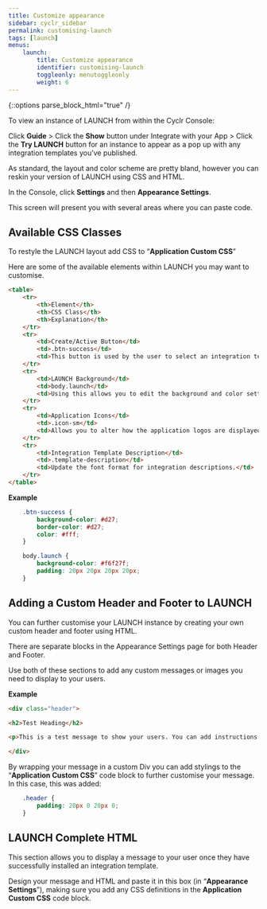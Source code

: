 ```yaml
---
title: Customize appearance
sidebar: cyclr_sidebar
permalink: customising-launch
tags: [launch]
menus:
    launch:
        title: Customize appearance
        identifier: customising-launch
        toggleonly: menutoggleonly
        weight: 6
---
```

{::options parse_block_html="true" /}
<section class="card">
To view an instance of LAUNCH from within the Cyclr Console:

Click **Guide** > Click the **Show** button under Integrate with your App > Click the **Try LAUNCH** button for an instance to appear as a pop up with any integration templates you’ve published.

As standard, the layout and color scheme are pretty bland, however you can reskin your version of LAUNCH using CSS and HTML.

In the Console, click **Settings** and then **Appearance Settings**.

This screen will present you with several areas where you can paste code.

</section>
<section class="card">

## Available CSS Classes

To restyle the LAUNCH layout add CSS to “**Application Custom CSS**”

Here are some of the available elements within LAUNCH you may want to customise.

```html
<table>
    <tr>
        <th>Element</th>
        <th>CSS Class</th>
        <th>Explanation</th>
    </tr>
    <tr>
        <td>Create/Active Button</td>
        <td>.btn-success</td>
        <td>This button is used by the user to select an integration template to setup and activate.</td>
    </tr>
    <tr>
        <td>LAUNCH Background</td>
        <td>body.launch</td>
        <td>Using this allows you to edit the background and color settings of your instance of LAUNCH.</td>
    </tr>
    <tr>
        <td>Application Icons</td>
        <td>.icon-sm</td>
        <td>Allows you to alter how the application logos are displayed.</td>
    </tr>
    <tr>
        <td>Integration Template Description</td>
        <td>.template-description</td>
        <td>Update the font format for integration descriptions.</td>
    </tr>
</table>
```

**Example**

```css
    .btn-success {
        background-color: #d27;
        border-color: #d27;
        color: #fff;
    }

    body.launch {
        background-color: #f6f27f;
        padding: 20px 20px 20px 20px;
    }
```

</section>
<section class="card">

## Adding a Custom Header and Footer to LAUNCH

You can further customise your LAUNCH instance by creating your own custom header and footer using HTML.

There are separate blocks in the Appearance Settings page for both Header and Footer.

Use both of these sections to add any custom messages or images you need to display to your users.

**Example**

```html
<div class="header"> 

<h2>Test Heading</h2>

<p>This is a test message to show your users. You can add instructions for how to set up integrations here.</p>

</div>
```

By wrapping your message in a custom Div you can add stylings to the “**Application Custom CSS**” code block to further customise your message. In this case, this was added:

```css
    .header {
        padding: 20px 0 20px 0;
    }
```

</section>
<section class="card">

## LAUNCH Complete HTML

This section allows you to display a message to your user once they have successfully installed an integration template.

Design your message and HTML and paste it in this box (in “**Appearance Settings**”), making sure you add any CSS definitions in the **Application Custom CSS** code block.

</section>
